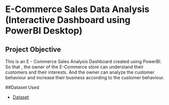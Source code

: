 # E-Commerce Sales Data Analysis (Interactive Dashboard using PowerBI Desktop)
## Project Objective
This is an  E - Commerce Sales Analysis Dashboard created using PowerBI. So that , the owner of the E-Commerce store can understand their customers and their interests. And the owner can analyze the customer behaviour and increase their business according to the customer behaviour.

##Dataset Used
- <a href="https://github.com/Praneeth-12/Data-Analysis-Dashboard/blob/main/ECOMM%20DATA.xlsx">Dataset</a>
